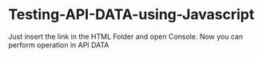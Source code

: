 # Testing-API-DATA-using-Javascript
Just insert the link in the HTML Folder and open Console. Now you can perform operation in API DATA

